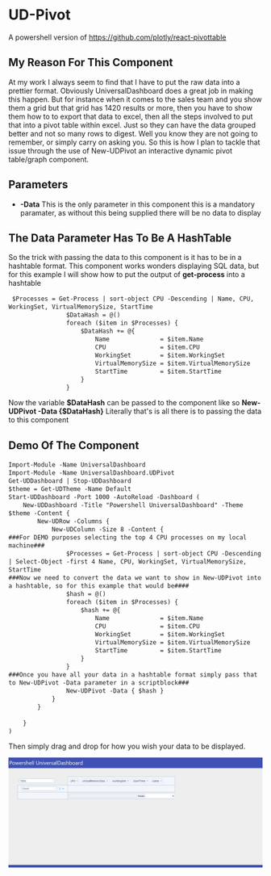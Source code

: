 # UD-Pivot
A powershell version of https://github.com/plotly/react-pivottable

## My Reason For This Component

At my work I always seem to find that I have to put the raw data into a prettier format.  Obviously UniversalDashboard 
does a great job in making this happen.  But for instance when it comes to the sales team and you show them a grid 
but that grid has 1420 results or more, then you have to show them how to to export that data to excel, then all the 
steps involved to put that into a pivot table within excel. Just so they can have the data grouped better and not so
many rows to digest. Well you know they are not going to remember, or simply carry on asking you. So this is how I plan
to tackle that issue through the use of New-UDPivot an interactive dynamic pivot table/graph component.

## Parameters

* **-Data** This is the only parameter in this component this is a mandatory paramater, as without this being supplied there will be no data to display

## The Data Parameter Has To Be A HashTable

So the trick with passing the data to this component is it has to be in a hashtable format. This component works wonders
displaying SQL data, but for this example I will show how to put the output of **get-process** into a hashtable

```
 $Processes = Get-Process | sort-object CPU -Descending | Name, CPU, WorkingSet, VirtualMemorySize, StartTime
                $DataHash = @()
                foreach ($item in $Processes) {
                    $DataHash += @{
                        Name              = $item.Name
                        CPU               = $item.CPU
                        WorkingSet        = $item.WorkingSet
                        VirtualMemorySize = $item.VirtualMemorySize
                        StartTime         = $item.StartTime
                    }
                }
```
Now the variable **$DataHash** can be passed to the component like so
**New-UDPivot -Data {$DataHash}**
Literally that's is all there is to passing the data to this component

## Demo Of The Component

```
Import-Module -Name UniversalDashboard
Import-Module -Name UniversalDashboard.UDPivot
Get-UDDashboard | Stop-UDDashboard
$theme = Get-UDTheme -Name Default
Start-UDDashboard -Port 1000 -AutoReload -Dashboard (
    New-UDDashboard -Title "Powershell UniversalDashboard" -Theme $theme -Content {
        New-UDRow -Columns {
            New-UDColumn -Size 8 -Content {
###For DEMO purposes selecting the top 4 CPU processes on my local machine###            
                $Processes = Get-Process | sort-object CPU -Descending | Select-Object -first 4 Name, CPU, WorkingSet, VirtualMemorySize, StartTime
###Now we need to convert the data we want to show in New-UDPivot into a hashtable, so for this example that would be####
                $hash = @()
                foreach ($item in $Processes) {
                    $hash += @{
                        Name              = $item.Name
                        CPU               = $item.CPU
                        WorkingSet        = $item.WorkingSet
                        VirtualMemorySize = $item.VirtualMemorySize
                        StartTime         = $item.StartTime
                    }
                }
###Once you have all your data in a hashtable format simply pass that to New-UDPivot -Data parameter in a scriptblock###
                New-UDPivot -Data { $hash }
            }
        }

    }
)
```

Then simply drag and drop for how you wish your data to be displayed.

![placeholder](https://github.com/psDevUK/UD-Pivot/blob/master/pivot3.gif "Example")
